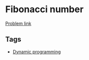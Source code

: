 # Fibonacci number

[Problem link](https://leetcode.com/problems/fibonacci-number)

## Tags

* [Dynamic programming](/README.md#Dynamic_programming)
